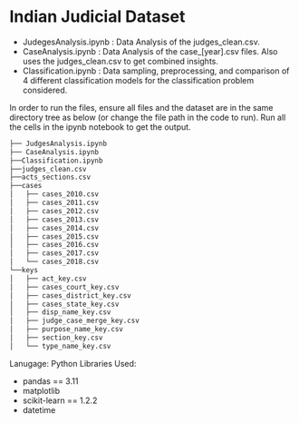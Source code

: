 # Indian Judicial Dataset

- JudegesAnalysis.ipynb : Data Analysis of the judges_clean.csv.
- CaseAnalysis.ipynb : Data Analysis of the case_[year].csv files. Also uses the judges_clean.csv to get combined insights.
- Classification.ipynb : Data sampling, preprocessing, and comparison of 4 different classification models for the classification problem considered.

In order to run the files, ensure all files and the dataset are in the same directory tree as below (or change the file path in the code to run). Run all the cells in the ipynb notebook to get the output.


```bash
├── JudgesAnalysis.ipynb
├── CaseAnalysis.ipynb
├──Classification.ipynb
├──judges_clean.csv
├──acts_sections.csv
├──cases
│   ├── cases_2010.csv
│   ├── cases_2011.csv
│   ├── cases_2012.csv
│   ├── cases_2013.csv
│   ├── cases_2014.csv
│   ├── cases_2015.csv
│   ├── cases_2016.csv
│   ├── cases_2017.csv
│   └── cases_2018.csv
└──keys
│   ├── act_key.csv
│   ├── cases_court_key.csv
│   ├── cases_district_key.csv
│   ├── cases_state_key.csv
│   ├── disp_name_key.csv
│   ├── judge_case_merge_key.csv
│   ├── purpose_name_key.csv
│   ├── section_key.csv
│   └── type_name_key.csv
```


Lanugage: Python
Libraries Used:
- pandas == 3.11
- matplotlib
- scikit-learn == 1.2.2
- datetime
